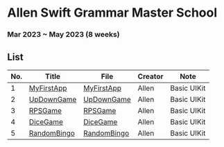# Allen Swift Grammar Master School

### Mar 2023 ~ May 2023 (8 weeks)

## List
|No.|Title|File|Creator|Note|
|-|-|-|-|-|
|1|[MyFirstApp](https://www.inflearn.com/certificate/1137471-327472-11622936)|[MyFirstApp](https://github.com/teddy5518/UIKit-Study/tree/main/MyFirstApp)|Allen|Basic UIKit|
|2|[UpDownGame](https://www.inflearn.com/certificate/1137471-327472-11622936)|[UpDownGame](https://github.com/teddy5518/UIKit-Study/tree/main/UpDownGame)|Allen|Basic UIKit|
|3|[RPSGame](https://www.inflearn.com/certificate/1137471-327472-11622936)|[RPSGame](https://github.com/teddy5518/UIKit-Study/tree/main/RPSGame)|Allen|Basic UIKit|
|4|[DiceGame](https://www.inflearn.com/certificate/1137471-327472-11622936)|[DiceGame](https://github.com/teddy5518/UIKit-Study/tree/main/DiceGame)|Allen|Basic UIKit|
|5|[RandomBingo](https://www.inflearn.com/certificate/1137471-327472-11622936)|[RandomBingo](https://github.com/teddy5518/UIKit-Study/tree/main/RandomBingo)|Allen|Basic UIKit|
